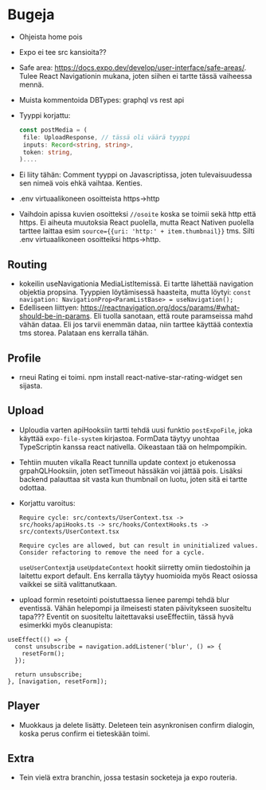 # Bugeja

- Ohjeista home pois
- Expo ei tee src kansioita??
- Safe area: <https://docs.expo.dev/develop/user-interface/safe-areas/>. Tulee React Navigationin mukana, joten siihen ei tartte tässä vaiheessa mennä.
- Muista kommentoida DBTypes: graphql vs rest api
- Tyyppi korjattu:

  ```typescript
  const postMedia = (
   file: UploadResponse, // tässä oli väärä tyyppi
   inputs: Record<string, string>,
   token: string,
  )....
  ```

- Ei liity tähän: Comment tyyppi on Javascriptissa, joten tulevaisuudessa sen nimeä vois ehkä vaihtaa. Kenties.
- .env virtuaalikoneen osoitteista https->http
- Vaihdoin apissa kuvien osoitteksi `//osoite` koska se toimii sekä http että https. Ei aiheuta muutoksia React puolella, mutta React Nativen puolella tarttee laittaa esim `source={{uri: 'http:' + item.thumbnail}}` tms. Silti .env virtuaalikoneen osoitteiksi https->http.

## Routing

- kokeilin useNavigationia MediaListItemissä. Ei tartte lähettää navigation objektia propsina. Tyyppien löytämisessä haasteita, mutta löytyi: `const navigation: NavigationProp<ParamListBase> = useNavigation();`
- Edelliseen liittyen: <https://reactnavigation.org/docs/params/#what-should-be-in-params>. Eli tuolla sanotaan, että route paramseissa mahd vähän dataa. Eli jos tarvii enemmän dataa, niin tarttee käyttää contextia tms storea. Palataan ens kerralla tähän.

## Profile

- rneui Rating ei toimi. npm install react-native-star-rating-widget sen sijasta.

## Upload

- Uploudia varten apiHooksiin tartti tehdä uusi funktio `postExpoFile`, joka käyttää `expo-file-system` kirjastoa. FormData täytyy unohtaa TypeScriptin kanssa react nativella. Oikeastaan tää on helmpompikin.

- Tehtiin muuten vikalla React tunnilla update context jo etukenossa grpahQLHooksiin, joten setTimeout hässäkän voi jättää pois. Lisäksi backend palauttaa sit vasta kun thumbnail on luotu, joten sitä ei tartte odottaa.

- Korjattu varoitus:

  ```text
  Require cycle: src/contexts/UserContext.tsx -> src/hooks/apiHooks.ts -> src/hooks/ContextHooks.ts -> src/contexts/UserContext.tsx

  Require cycles are allowed, but can result in uninitialized values. Consider refactoring to remove the need for a cycle.
  ```

  `useUserContext`ja `useUpdateContext` hookit siirretty omiin tiedostoihin ja laitettu export default. Ens kerralla täytyy huomioida myös React osiossa vaikkei se siitä valittanutkaan.

- upload formin resetointi poistuttaessa lienee parempi tehdä blur eventissä. Vähän helepompi ja ilmeisesti staten päivitykseen suositeltu tapa??? Eventit on suositeltu laitettavaksi useEffectiin, tässä hyvä esimerkki myös cleanupista:

```tsx
useEffect(() => {
  const unsubscribe = navigation.addListener('blur', () => {
    resetForm();
  });

  return unsubscribe;
}, [navigation, resetForm]);
```

## Player

- Muokkaus ja delete lisätty. Deleteen tein asynkronisen confirm dialogin, koska perus confirm ei tieteskään toimi.

## Extra

- Tein vielä extra branchin, jossa testasin socketeja ja expo routeria.

